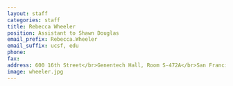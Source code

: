 ```yaml
---
layout: staff
categories: staff
title: Rebecca Wheeler
position: Assistant to Shawn Douglas
email_prefix: Rebecca.Wheeler
email_suffix: ucsf, edu
phone:
fax:
address: 600 16th Street</br>Genentech Hall, Room S-472A</br>San Francisco, CA 94158-2140</br>
image: wheeler.jpg
---
```


